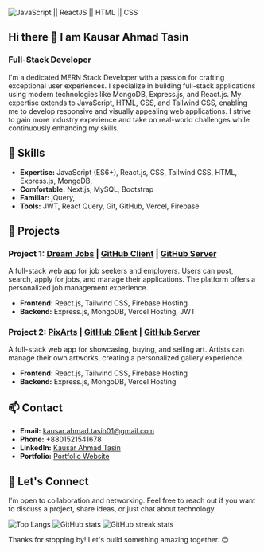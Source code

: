 ![JavaScript || ReactJS || HTML || CSS](https://i.ibb.co/NYSSrzs/White-and-Black-Icons-July-Celebrants-Birthday-Facebook-Cover-1.png)

## Hi there 👋 I am Kausar Ahmad Tasin
### Full-Stack Developer

I'm a dedicated MERN Stack Developer with a passion for crafting exceptional user experiences. I specialize in building full-stack applications using modern technologies like MongoDB, Express.js, and React.js. My expertise extends to JavaScript, HTML, CSS, and Tailwind CSS, enabling me to develop responsive and visually appealing web applications. I strive to gain more industry experience and take on real-world challenges while continuously enhancing my skills.

## 💼 Skills

- **Expertise:** JavaScript (ES6+), React.js, CSS, Tailwind CSS, HTML, Express.js, MongoDB,
- **Comfortable:** Next.js, MySQL, Bootstrap
- **Familiar:** jQuery, 
- **Tools:** JWT, React Query, Git, GitHub, Vercel, Firebase

## 🚀 Projects

### Project 1: [Dream Jobs](https://dream-jobs-fae96.web.app/) | [GitHub Client](https://github.com/KausarAhmadTasin/dream-jobs-client) | [GitHub Server](https://github.com/KausarAhmadTasin/dream-jobs-server)
A full-stack web app for job seekers and employers. Users can post, search, apply for jobs, and manage their applications. The platform offers a personalized job management experience.

- **Frontend:** React.js, Tailwind CSS, Firebase Hosting
- **Backend:** Express.js, MongoDB, Vercel Hosting, JWT

### Project 2: [PixArts](https://pixarts-67417.web.app/) | [GitHub Client](https://github.com/KausarAhmadTasin/pixArts) | [GitHub Server](https://github.com/KausarAhmadTasin/pixArts-server)
A full-stack web app for showcasing, buying, and selling art. Artists can manage their own artworks, creating a personalized gallery experience.

- **Frontend:** React.js, Tailwind CSS, Firebase Hosting
- **Backend:** Express.js, MongoDB, Vercel Hosting



## 📫 Contact

- **Email:** kausar.ahmad.tasin01@gmail.com
- **Phone:** +8801521541678
- **LinkedIn:** [Kausar Ahmad Tasin](https://www.linkedin.com/in/kausar-ahmad-tasin/)
- **Portfolio:** [Portfolio Website](https://kausaahmadtasin-portfolio.vercel.app/)

## 🤝 Let's Connect

I'm open to collaboration and networking. Feel free to reach out if you want to discuss a project, share ideas, or just chat about technology.

![Top Langs](https://github-readme-stats.vercel.app/api/top-langs/?username=KausarAhmadTasin)
![GitHub stats](https://github-readme-stats.vercel.app/api?username=KausarAhmadTasin&show_icons=true&count_private=true)
![GitHub streak stats](https://github-readme-streak-stats.herokuapp.com/?user=KausarAhmadTasin)

Thanks for stopping by! Let's build something amazing together. 😊
